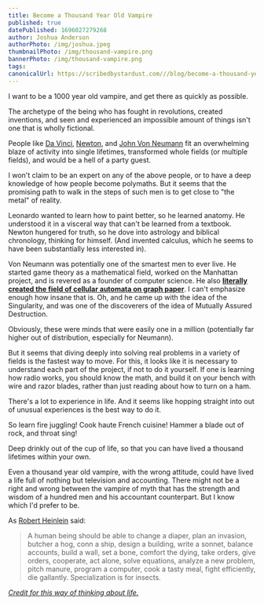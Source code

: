 ```yaml
---
title: Become a Thousand Year Old Vampire
published: true
datePublished: 1696027279268
author: Joshua Anderson
authorPhoto: /img/joshua.jpeg
thumbnailPhoto: /img/thousand-vampire.png
bannerPhoto: /img/thousand-vampire.png
tags:
canonicalUrl: https://scribedbystardust.com///blog/become-a-thousand-year-old-vampire
---
```


I want to be a 1000 year old vampire, and get there as quickly as possible.

The archetype of the being who has fought in revolutions, created inventions, and seen and experienced an impossible amount of things isn't one that is wholly fictional.

People like [Da Vinci](https://en.wikipedia.org/wiki/Leonardo_da_Vinci), [Newton](https://en.wikipedia.org/wiki/Isaac_Newton), and [John Von Neumann](https://en.wikipedia.org/wiki/John_von_Neumann) fit an overwhelming blaze of activity into single lifetimes, transformed whole fields (or multiple fields), and would be a hell of a party guest.

I won't claim to be an expert on any of the above people, or to have a deep knowledge of how people become polymaths. But it seems that the promising path to walk in the steps of such men is to get close to "the metal" of reality.

Leonardo wanted to learn how to paint better, so he learned anatomy. He understood it in a visceral way that can't be learned from a textbook. Newton hungered for truth, so he dove into astrology and biblical chronology, thinking for himself. (And invented calculus, which he seems to have been substantially less interested in).

Von Neumann was potentially one of the smartest men to ever live. He started game theory as a mathematical field, worked on the Manhattan project, and is revered as a founder of computer science. He also [**literally created the field of cellular automata on graph paper**](https://en.wikipedia.org/wiki/John_von_Neumann). I can't emphasize enough how insane that is. Oh, and he came up with the idea of the Singularity, and was one of the discoverers of the idea of Mutually Assured Destruction.

Obviously, these were minds that were easily one in a million (potentially far higher out of distribution, especially for Neumann).

But it seems that diving deeply into solving real problems in a variety of fields is the fastest way to move. For this, it looks like it is necessary to understand each part of the project, if not to do it yourself. If one is learning how radio works, you should know the math, and build it on your bench with wire and razor blades, rather than just reading about how to turn on a ham.

There's a lot to experience in life. And it seems like hopping straight into out of unusual experiences is the best way to do it.

So learn fire juggling! Cook haute French cuisine! Hammer a blade out of rock, and throat sing!

Deep drinkly out of the cup of life, so that you can have lived a thousand lifetimes within your own.

Even a thousand year old vampire, with the wrong attitude, could have lived a life full of nothing but television and accounting. There might not be a right and wrong between the vampire of myth that has the strength and wisdom of a hundred men and his accountant counterpart. But I know which I'd prefer to be.

As [Robert Heinlein](https://www.elise.com/quotes/heinlein_-_specialization_is_for_insects) said:

> A human being should be able to change a diaper, plan an invasion, butcher a hog, conn a ship, design a building, write a sonnet, balance accounts, build a wall, set a bone, comfort the dying, take orders, give orders, cooperate, act alone, solve equations, analyze a new problem, pitch manure, program a computer, cook a tasty meal, fight efficiently, die gallantly. Specialization is for insects.

_[Credit for this way of thinking about life.](https://www.lesswrong.com/posts/5QpufhoH2ASnppsjs/how-to-become-a-1000-year-old-vampire)_
